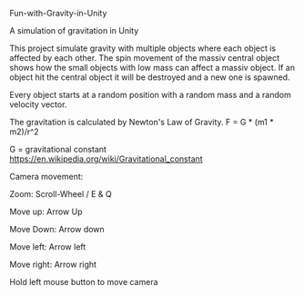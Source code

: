 Fun-with-Gravity-in-Unity

A simulation of gravitation in Unity

This project simulate gravity with multiple objects where each object is affected by each other. The spin movement of the massiv central object shows how the small objects with low mass can affect a massiv object. If an object hit the central object it will be destroyed and a new one is spawned. 

Every object starts at a random position with a random mass and a random velocity vector. 

The gravitation is calculated by Newton's Law of Gravity. 
F = G * (m1 * m2)/r^2 

G = gravitational constant https://en.wikipedia.org/wiki/Gravitational_constant



Camera movement:

Zoom: Scroll-Wheel / E & Q

Move up: Arrow Up

Move Down: Arrow down

Move left: Arrow left

Move right: Arrow right

Hold left mouse button to move camera
